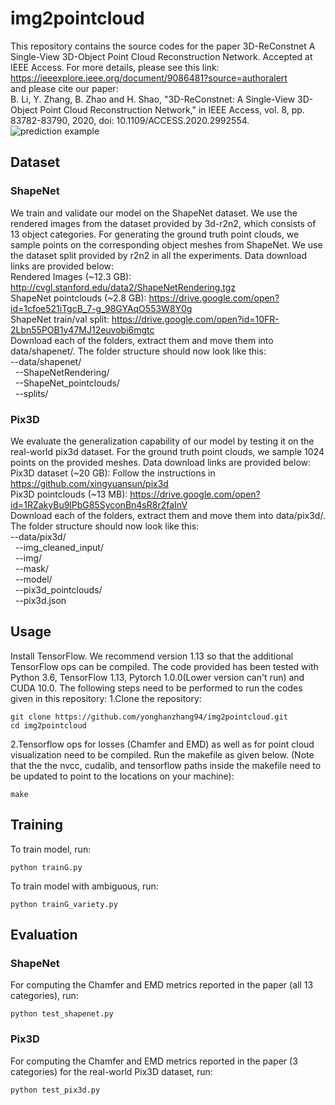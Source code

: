 # img2pointcloud
This repository contains the source codes for the paper 3D-ReConstnet A Single-View 3D-Object Point Cloud Reconstruction Network.
Accepted at IEEE Access. For more details, please see this link:<br>
https://ieeexplore.ieee.org/document/9086481?source=authoralert<br>
and please cite our paper:<br>
B. Li, Y. Zhang, B. Zhao and H. Shao, "3D-ReConstnet: A Single-View 3D-Object Point Cloud Reconstruction Network," in IEEE Access, vol. 8, pp. 83782-83790, 2020, doi: 10.1109/ACCESS.2020.2992554.<br>
![prediction example](https://github.com/yonghanzhang94/img2pointcloud/blob/master/figure3.png)
## Dataset
### ShapeNet
We train and validate our model on the ShapeNet dataset. We use the rendered images from the dataset provided by 3d-r2n2, which consists of 13 object categories. For generating the ground truth point clouds, we sample points on the corresponding object meshes from ShapeNet. We use the dataset split provided by r2n2 in all the experiments. Data download links are provided below: <br>
Rendered Images (~12.3 GB): http://cvgl.stanford.edu/data2/ShapeNetRendering.tgz <br>
ShapeNet pointclouds (~2.8 GB): https://drive.google.com/open?id=1cfoe521iTgcB_7-g_98GYAqO553W8Y0g <br>
ShapeNet train/val split: https://drive.google.com/open?id=10FR-2Lbn55POB1y47MJ12euvobi6mgtc <br>
Download each of the folders, extract them and move them into data/shapenet/.
The folder structure should now look like this:<br>
--data/shapenet/ <br>
&nbsp;&nbsp;--ShapeNetRendering/ <br>
&nbsp;&nbsp;--ShapeNet_pointclouds/ <br>
&nbsp;&nbsp;--splits/ <br>
### Pix3D
We evaluate the generalization capability of our model by testing it on the real-world pix3d dataset. For the ground truth point clouds, we sample 1024 points on the provided meshes. Data download links are provided below: <br>
Pix3D dataset (~20 GB): Follow the instructions in https://github.com/xingyuansun/pix3d <br>
Pix3D pointclouds (~13 MB): https://drive.google.com/open?id=1RZakyBu9lPbG85SyconBn4sR8r2faInV <br>
Download each of the folders, extract them and move them into data/pix3d/.
The folder structure should now look like this:<br>
--data/pix3d/ <br>
&nbsp;&nbsp;--img_cleaned_input/<br>
&nbsp;&nbsp;--img/ <br>
&nbsp;&nbsp;--mask/ <br>
&nbsp;&nbsp;--model/ <br>
&nbsp;&nbsp;--pix3d_pointclouds/ <br>
&nbsp;&nbsp;--pix3d.json <br>
## Usage
Install TensorFlow. We recommend version 1.13 so that the additional TensorFlow ops can be compiled. The code provided has been tested with Python 3.6, TensorFlow 1.13, Pytorch 1.0.0(Lower version can't run) and CUDA 10.0. The following steps need to be performed to run the codes given in this repository:
1.Clone the repository:
```shell
git clone https://github.com/yonghanzhang94/img2pointcloud.git
cd img2pointcloud
```
2.Tensorflow ops for losses (Chamfer and EMD) as well as for point cloud visualization need to be compiled. Run the makefile as given below. (Note that the the nvcc, cudalib, and tensorflow paths inside the makefile need to be updated to point to the locations on your machine):
```shell
make
```
## Training
To train model, run:
```shell
python trainG.py
```
To train model with ambiguous, run:
```shell
python trainG_variety.py
```
## Evaluation
### ShapeNet
For computing the Chamfer and EMD metrics reported in the paper (all 13 categories), run:
```shell
python test_shapenet.py
```
### Pix3D
For computing the Chamfer and EMD metrics reported in the paper (3 categories) for the real-world Pix3D dataset, run:
```shell
python test_pix3d.py
```
